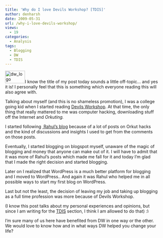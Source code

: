 ```yaml
---
title: 'Why do I love Devils Workshop? [TDIS]'
author: denharsh
date: 2009-05-31
url: /why-i-love-devils-workshop/
views:
  - 19
categories:
  - Analysis
tags:
  - Blogging
  - DW
  - TDIS
---
```

<img class="alignright size-full wp-image-9429" src="http://cdn.devilsworkshop.org/files/2009/05/dw_logo.jpg" alt="dw_logo" width="65" height="41" />I know the title of my post today sounds a little off-topic&#8230; and yes it is! I personally feel that this is something which everyone reading this will also agree with.

Talking about myself (and this is no shameless promotion), I was a college going kid when I started reading [Devils Workshop][1]. At that time, the only thing that really mattered to me was computer hacking, downloading stuff off the Internet and *Orkuting.*

I started following [ Rahul&#8217;s blog][2] because of a lot of posts on Orkut hacks and the kind of discussions and insights I used to get from the comments on those posts.

Eventually, I started blogging on blogspot myself, unaware of the magic of blogging and money that anyone can make out of it. I will have to admit that it was more of Rahul&#8217;s posts which made me fall for it and today I&#8217;m glad that I made the right decision and started blogging.

Later on I realized that WordPress is a much better platform for blogging and I moved to WordPress.. And again it was Rahul who helped me in all possible ways to start my first blog on WordPress.

Last but not the least, the decision of leaving my job and taking up blogging as a full time profession was more because of Devils Workshop.

(I know this post talks about my personal experiences and opinions, but since I am writing for the [TDIS][3] section, I think I am allowed to do that) <img src="http://devilsworkshop.org/wp-includes/images/smilies/simple-smile.png" alt=":)" class="wp-smiley" style="height: 1em; max-height: 1em;" />

I&#8217;m sure many of us here have benefited from DW in one way or the other. We would love to know how and in what ways DW helped you change your life?

 [1]: http://devilsworkshop.org/
 [2]: http://devilsworkshop.org/about/
 [3]: http://devilsworkshop.org/find-out-your-passion-before-you-start-blogging-tdis/
